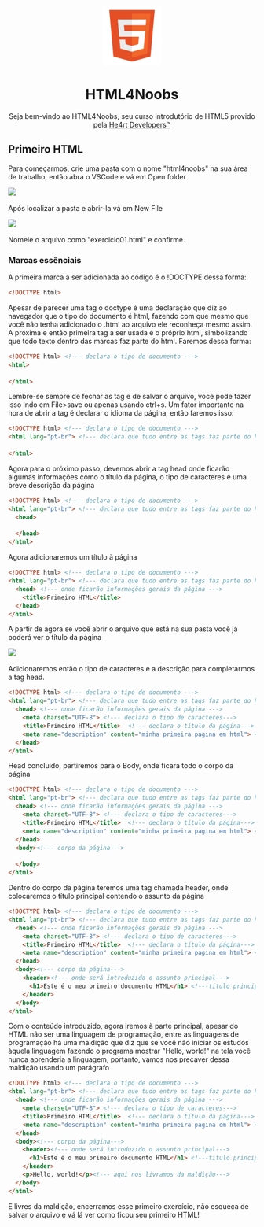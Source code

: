 <p align="center">
  <img src="/images//html.png" alt="HTML Logo" width="120px">
</p>
<h1 align="center">HTML4Noobs</h1>
<p align="center">Seja bem-vindo ao HTML4Noobs, seu curso introdutório de HTML5 provido pela <a href="https://heartdevs.com/" target="_blank">He4rt Developers&trade;</a></p>

<h2>Primeiro HTML</h2>
<p>Para começarmos, crie uma pasta com o nome "html4noobs" na sua área de trabalho, então abra o VSCode e vá em Open folder</p>
<img src="https://github.com/JaderMeinerz/HTML4Noobs/blob/readme-edit/images/openfolder.png">
<p>Após localizar a pasta e abrir-la vá em New File</p>
<img src="https://github.com/JaderMeinerz/HTML4Noobs/blob/readme-edit/images/newfile.png">
<p>Nomeie o arquivo como "exercicio01.html" e confirme.</p>
<h3>Marcas essênciais</h3>
<p>A primeira marca a ser adicionada ao código é o !DOCTYPE dessa forma:<p>

```html
<!DOCTYPE html> 
```

<p>Apesar de parecer uma tag o doctype é uma declaração que diz ao navegador que o tipo do documento é html, fazendo com que mesmo que você não
tenha adicionado o .html ao arquivo ele reconheça mesmo assim. </br> A próxima e então primeira tag a ser usada é o próprio html, simbolizando
que todo texto dentro das marcas faz parte do html. Faremos dessa forma:</p>

```html
<!DOCTYPE html> <!--- declara o tipo de documento --->
<html>

</html>
```

<p>Lembre-se sempre de fechar as tag e de salvar o arquivo, você pode fazer isso indo em File>save ou apenas usando ctrl+s. Um fator importante
na hora de abrir a tag é declarar o idioma da página, então faremos isso:</p>

```html
<!DOCTYPE html> <!--- declara o tipo de documento --->
<html lang="pt-br"> <!--- declara que tudo entre as tags faz parte do html--->

</html>
```

<p>Agora para o próximo passo, devemos abrir a tag head onde ficarão algumas informações como o título da página, o tipo de caracteres e
uma breve descrição da página</p>

```html
<!DOCTYPE html> <!--- declara o tipo de documento --->
<html lang="pt-br"> <!--- declara que tudo entre as tags faz parte do html e declara o idioma da página--->
  <head>
  
  </head>
</html>
```
<p> Agora adicionaremos um título à página</p>

```html
<!DOCTYPE html> <!--- declara o tipo de documento --->
<html lang="pt-br"> <!--- declara que tudo entre as tags faz parte do html e declara o idioma da página--->
  <head> <!--- onde ficarão informações gerais da página --->
    <title>Primeiro HTML</title>      
  </head>
</html>
```
<p>A partir de agora se você abrir o arquivo que está na sua pasta você já poderá ver o título da página</p>
<img src="https://github.com/JaderMeinerz/HTML4Noobs/blob/readme-edit/images/titulo.png">

<p>Adicionaremos então o tipo de caracteres e a descrição para completarmos a tag head.</p>

```html
<!DOCTYPE html> <!--- declara o tipo de documento --->
<html lang="pt-br"> <!--- declara que tudo entre as tags faz parte do html e declara o idioma da página--->
  <head> <!--- onde ficarão informações gerais da página --->
    <meta charset="UTF-8"> <!--- declara o tipo de caracteres--->
    <title>Primeiro HTML</title>  <!--- declara o título da página--->   
    <meta name="description" content="minha primeira pagina em html"> <!--- descrição da página--->
  </head>
</html>
```
<p>Head concluido, partiremos para o Body, onde ficará todo o corpo da página</p>

```html
<!DOCTYPE html> <!--- declara o tipo de documento --->
<html lang="pt-br"> <!--- declara que tudo entre as tags faz parte do html e declara o idioma da página--->
  <head> <!--- onde ficarão informações gerais da página --->
    <meta charset="UTF-8"> <!--- declara o tipo de caracteres--->
    <title>Primeiro HTML</title>  <!--- declara o título da página--->   
    <meta name="description" content="minha primeira pagina em html"> <!--- descrição da página--->
  </head>
  <body><!--- corpo da página--->
  
  </body>
</html>
```

<p>Dentro do corpo da página teremos uma tag chamada header, onde colocaremos o título principal contendo o assunto da página</p>

```html
<!DOCTYPE html> <!--- declara o tipo de documento --->
<html lang="pt-br"> <!--- declara que tudo entre as tags faz parte do html e declara o idioma da página--->
  <head> <!--- onde ficarão informações gerais da página --->
    <meta charset="UTF-8"> <!--- declara o tipo de caracteres--->
    <title>Primeiro HTML</title>  <!--- declara o título da página--->   
    <meta name="description" content="minha primeira pagina em html"> <!--- descrição da página--->
  </head>
  <body><!--- corpo da página--->
    <header><!--- onde será introduzido o assunto principal--->
      <h1>Este é o meu primeiro documento HTML</h1> <!---titulo principal--->
    </header>
  </body>
</html>
```

<p>Com o conteúdo introduzido, agora iremos à parte principal, apesar do HTML não ser uma linguagem de programação, entre as linguagens de 
programação há uma maldição que diz que se você não iniciar os estudos àquela linguagem fazendo o programa mostrar "Hello, world!" na tela
você nunca aprenderia a linguagem, portanto, vamos nos precaver dessa maldição usando um parágrafo</p>

```html
<!DOCTYPE html> <!--- declara o tipo de documento --->
<html lang="pt-br"> <!--- declara que tudo entre as tags faz parte do html e declara o idioma da página--->
  <head> <!--- onde ficarão informações gerais da página --->
    <meta charset="UTF-8"> <!--- declara o tipo de caracteres--->
    <title>Primeiro HTML</title>  <!--- declara o título da página--->   
    <meta name="description" content="minha primeira pagina em html"> <!--- descrição da página--->
  </head>
  <body><!--- corpo da página--->
    <header><!--- onde será introduzido o assunto principal--->
      <h1>Este é o meu primeiro documento HTML</h1> <!---titulo principal--->
    </header>
    <p>Hello, world!</p><!--- aqui nos livramos da maldição---> 
  </body>
</html>
```

<p>E livres da maldição, encerramos esse primeiro exercício, não esqueça de salvar o arquivo e vá lá ver como ficou seu primeiro HTML!</p>
